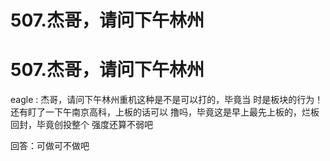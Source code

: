 # 507.杰哥，请问下午林州

# 507.杰哥，请问下午林州

eagle : 杰哥，请问下午林州重机这种是不是可以打的，毕竟当 时是板块的行为！还有盯了一下午南京高科，上板的话可以 撸吗，毕竟这是早上最先上板的，烂板回封，毕竟创投整个 强度还算不弱吧

回答：可做可不做吧